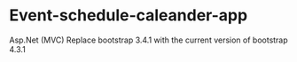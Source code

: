 # Event-schedule-caleander-app
Asp.Net (MVC)
Replace bootstrap 3.4.1 with the current version of bootstrap 4.3.1
